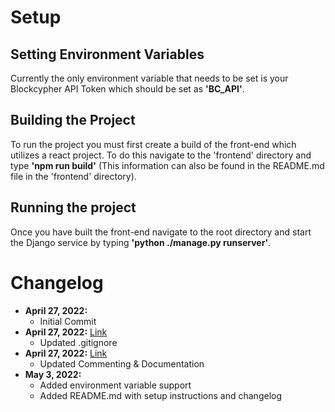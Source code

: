 # Setup

## Setting Environment Variables
Currently the only environment variable that needs to be set is your Blockcypher API Token which should be set as **'BC_API'**.

## Building the Project
To run the project you must first create a build of the front-end which utilizes a react project. To do this navigate to the 'frontend' directory and type **'npm run build'** (This information can also be found in the README.md file in the 'frontend' directory).

## Running the project
Once you have built the front-end navigate to the root directory and start the Django service by typing **'python ./manage.py runserver'**.

# Changelog
- **April 27, 2022:**
  - Initial Commit
- **April 27, 2022:** [Link](https://github.com/JacksonKeenan/BitcoinDemoApp/commit/224f2664d80128baa0e2390e7f7294d3b70fa99c)
  - Updated .gitignore
- **April 27, 2022:** [Link](https://github.com/JacksonKeenan/BitcoinDemoApp/commit/90f05a68b71385306f311197bcfe455349bd43d7)
  - Updated Commenting & Documentation
- **May 3, 2022:**
  - Added environment variable support
  - Added README.md with setup instructions and changelog
